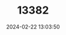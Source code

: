 ---
title: "13382"
category: "Neonycteris pusilla"
draft: false
date: 2024-02-22 13:03:50
languages:
  English: ["Least Big-eared Bat"]
---